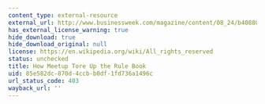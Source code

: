 ```yaml
---
content_type: external-resource
external_url: http://www.businessweek.com/magazine/content/08_24/b4088088652060.htm
has_external_license_warning: true
hide_download: true
hide_download_original: null
license: https://en.wikipedia.org/wiki/All_rights_reserved
status: unchecked
title: How Meetup Tore Up the Rule Book
uid: 85e582dc-870d-4ccb-b0df-1fd736a1496c
url_status_code: 403
wayback_url: ''
---
```

